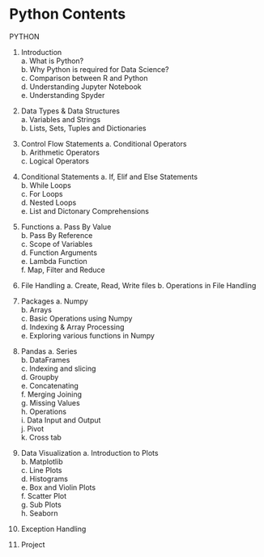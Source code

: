# Python Contents

PYTHON 
1.	Introduction <br>
  a. What is Python? <br>
  b. Why Python is required for Data Science? <br>
  c. Comparison between R and Python <br>
  d. Understanding Jupyter Notebook <br>
  e. Understanding Spyder <br>

2.	Data Types & Data Structures <br>
  a. Variables and Strings <br>
  b. Lists, Sets, Tuples and Dictionaries <br>

3.	Control Flow Statements
  a. Conditional Operators <br>
  b. Arithmetic Operators <br>
  c. Logical Operators <br>

4.	Conditional Statements
  a. If, Elif and Else Statements <br>
  b. While Loops <br>
  c. For Loops <br>
  d. Nested Loops <br>
  e. List and Dictonary Comprehensions <br>

5.	Functions
  a. Pass By Value <br>
  b. Pass By Reference <br>
  c. Scope of Variables <br>
  d. Function Arguments <br>
  e. Lambda Function <br>
  f. Map, Filter and Reduce <br>

6.	File Handling
  a. Create, Read, Write files
  b. Operations in File Handling

7.	Packages
  a. Numpy <br>
  b. Arrays <br>
  c. Basic Operations using Numpy <br>
  d. Indexing & Array Processing   <br>
  e. Exploring various functions in Numpy <br>

8. Pandas
  a. Series <br>
  b. DataFrames <br>
  c. Indexing and slicing <br>
  d. Groupby <br>
  e. Concatenating <br>
  f. Merging Joining <br>
  g. Missing Values <br>
  h. Operations <br>
  i. Data Input and Output <br>
  j. Pivot <br>
  k. Cross tab <br>

8.	Data Visualization
  a. Introduction to Plots <br>
  b. Matplotlib <br>
  c. Line Plots <br>
  d. Histograms <br>
  e. Box and Violin Plots <br>
  f. Scatter Plot <br>
  g. Sub Plots <br>
  h. Seaborn <br>
9.	Exception Handling <br>
10.	Project


